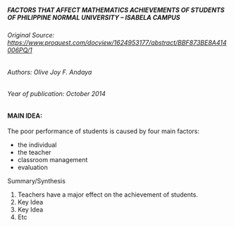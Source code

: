 ##### FACTORS THAT AFFECT MATHEMATICS ACHIEVEMENTS OF STUDENTS OF PHILIPPINE NORMAL UNIVERSITY – ISABELA CAMPUS
###### Original Source: https://www.proquest.com/docview/1624953177/abstract/BBF873BE8A414006PQ/1
###### Authors: Olive Joy F. Andaya
###### Year of publication: October 2014
 

#### MAIN IDEA:
The poor performance of students is caused by four main factors: 
- the individual
- the teacher
- classroom management
- evaluation


Summary/Synthesis
1.  Teachers have a major effect on the achievement of students. 
2. Key Idea
3. Key Idea
4. Etc